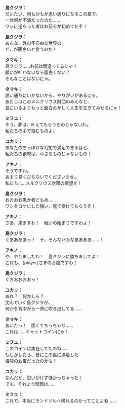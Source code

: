 # 

  
**島クジラ：**  
だいたい、何もかもが思い通りになるこの島で、  
一体何が不満だったのだ……  
ワシに逆らった者はお前らが初めてだぞ！  
  
**島クジラ：**  
あんな、外の不自由な世界の  
どこが面白いと言うのだ！  
  
**タマキ：**  
島クジラ……お前は間違ってるにゃ！  
願いが叶わないなら面白くない？  
そんなことはないにゃ。  
  
**タマキ：**  
思い通りにいかないから、やりがいがあるにゃ。  
あたしはこのメルクリウス財団のみんなと、  
島にいるよりもっと面白おかしく人生を生きてみせるにゃ！  
  
**ミフユ：**  
そう。夢は、叶えてもらうものじゃないわ。  
私たちの手で掴むものよ。  
  
**ユカリ：**  
あなたのちっぽけな幻想で満足できるほど、  
私たちの欲望は、小さなものじゃないもの！  
  
**アキノ：**  
そうですわ。  
あまり見くびらないでくださいませ。  
私たち……メルクリウス財団の欲望を！  
  
**島クジラ：**  
おおおお愚か者どもめ……  
ワシをコケにした報い、死で受けてもらうぞ！  
  
**アキノ：**  
さあ、来ますわ！　戦いの始まりですわよ！  
  
**島クジラ：**  
ぐああああっ！　そ、そんなバカなああああ……！  
  
**アキノ：**  
や、やりましたわ！　島クジラに勝ちましてよ！  
これも、{player}さまのお陰ですわ！  
  
**島クジラ：**  
ぐおおおおおっ！  
  
**ユカリ：**  
あれ？　何かしら？  
沈んでいく島クジラが、  
何かを背中から一斉に吹き出してる……  
  
**タマキ：**  
あいたっ！　固くてちっちゃな……  
これは……キャットコインにゃ！  
  
**ミフユ：**  
このコインは実在してたのね……  
もしかしたら、昔にこの島に漂着した  
海賊のお宝だったのかも！  
  
**ユカリ：**  
なんだか、思いがけず儲かっちゃった！  
でも、それより問題は……  
  
**ミフユ：**  
これで、本当にランドソルへ帰れるのかってことよね……  
